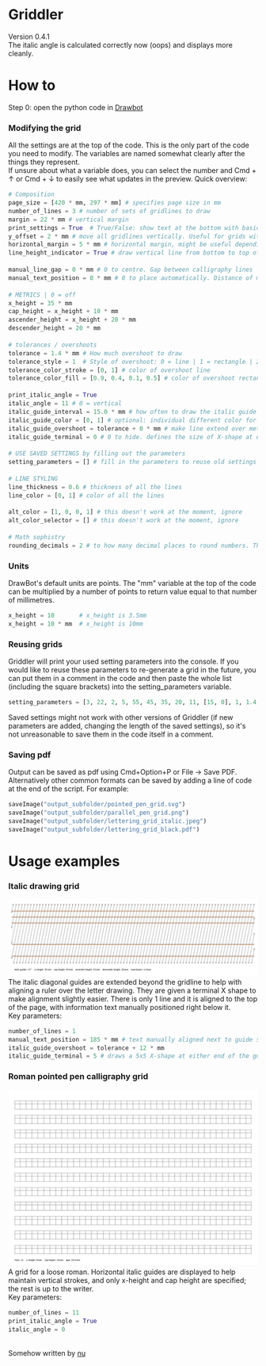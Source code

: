 # Griddler 
Version 0.4.1\
The italic angle is calculated correctly now (oops) and displays more cleanly.

# How to
Step 0: open the python code in [Drawbot](https://www.drawbot.com/)

### Modifying the grid
All the settings are at the top of the code. This is the only part of the code you need to modify. The variables are named somewhat clearly after the things they represent.\
If unsure about what a variable does, you can select the number and  Cmd + ↑  or  Cmd + ↓  to easily see what updates in the preview.
Quick overview:
```Python
# Composition
page_size = [420 * mm, 297 * mm] # specifies page size in mm
number_of_lines = 3 # number of sets of gridlines to draw
margin = 22 * mm # vertical margin
print_settings = True  # True/False: show text at the bottom with basic metrics info
y_offset = 2 * mm # move all gridlines vertically. Useful for grids without a descender
horizontal_margin = 5 * mm # horizontal margin, might be useful depending on printer
line_height_indicator = True # draw vertical line from bottom to top of the set of gridlines

manual_line_gap = 0 * mm # 0 to centre. Gap between calligraphy lines
manual_text_position = 0 * mm # 0 to place automatically. Distance of metrics info text from the bottom of the page

# METRICS | 0 = off
x_height = 35 * mm
cap_height = x_height + 10 * mm
ascender_height = x_height + 20 * mm
descender_height = 20 * mm

# tolerances / overshoots
tolerance = 1.4 * mm # How much overshoot to draw
tolerance_style = 1  # Style of overshoot: 0 = line | 1 = rectangle | 2 = both
tolerance_color_stroke = [0, 1] # color of overshoot line
tolerance_color_fill = [0.9, 0.4, 0.1, 0.5] # color of overshoot rectangle

print_italic_angle = True
italic_angle = 11 # 0 = vertical
italic_guide_interval = 15.0 * mm # how often to draw the italic guide
italic_guide_color = [0, 1] # optional: individual different color for italic guide
italic_guide_overshoot = tolerance + 0 * mm # make line extend over metrics. Can be practical when drawing to align ruler to the italic guide. By default set to tolerance + value to make the italic guide extend to the overshoot line
italic_guide_terminal = 0 # 0 to hide. defines the size of X-shape at either end of the italic guide. Can be practical for aligning ruler to drawing 

# USE SAVED SETTINGS by filling out the parameters
setting_parameters = [] # fill in the parameters to reuse old settings

# LINE STYLING
line_thickness = 0.6 # thickness of all the lines
line_color = [0, 1] # color of all the lines

alt_color = [1, 0, 0, 1] # this doesn't work at the moment, ignore
alt_color_selector = [] # this doesn't work at the moment, ignore

# Math sophistry
rounding_decimals = 2 # to how many decimal places to round numbers. This comes to play mainly in what is displayed at the bottom of the sheet.
```

### Units
DrawBot's default units are points. The "mm" variable at the top of the code can be multiplied by a number of points to return value equal to that number of millimetres. 
```Python
x_height = 10       # x_height is 3.5mm
x_height = 10 * mm  # x_height is 10mm
```

### Reusing grids
Griddler will print your used setting parameters into the console. If you would like to reuse these parameters to re-generate a grid in the future, you can put them in a comment in the code and then paste the whole list (including the square brackets) into the setting_parameters variable.
```Python
setting_parameters = [3, 22, 2, 5, 55, 45, 35, 20, 11, [15, 0], 1, 1.4, 1, [[0, 1], [0.9, 0.4, 0.1, 0.5]], [420, 297]]
```
Saved settings might not work with other versions of Griddler (if new parameters are added, changing the length of the saved settings), so it's not unreasonable to save them in the code itself in a comment.

### Saving pdf
Output can be saved as pdf using Cmd+Option+P or File → Save PDF. Alternatively other common formats can be saved by adding a line of code at the end of the script. For example:
```Python
saveImage("output_subfolder/pointed_pen_grid.svg")
saveImage("output_subfolder/parallel_pen_grid.png")
saveImage("output_subfolder/lettering_grid_italic.jpeg")
saveImage("output_subfolder/lettering_grid_black.pdf")
```

# Usage examples
### Italic drawing grid
![image of a drawing grid](https://github.com/nunu-nu/Griddler/blob/main/demo/demo_1.jpg)
The italic diagonal guides are extended beyond the gridline to help with aligning a ruler over the letter drawing. They are given a terminal X shape to make alignment slightly easier. There is only 1 line and it is aligned to the top of the page, with information text manually positioned right below it.\
Key parameters:
```Python
number_of_lines = 1
manual_text_position = 185 * mm # text manually aligned next to guide set
italic_guide_overshoot = tolerance + 12 * mm
italic_guide_terminal = 5 # draws a 5x5 X-shape at either end of the guide
```
### Roman pointed pen calligraphy grid
![image of a calligraphy grid for the pointed pen](https://github.com/nunu-nu/Griddler/blob/main/demo/demo_2.jpg)
A grid for a loose roman. Horizontal italic guides are displayed to help maintain vertical strokes, and only x-height and cap height are specified; the rest is up to the writer.\
Key parameters:
```Python
number_of_lines = 11
print_italic_angle = True
italic_angle = 0
```
\
Somehow written by [nu](https://letters.nu/)